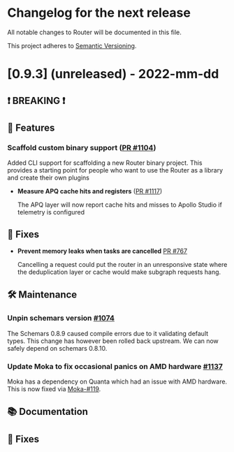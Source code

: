 # Changelog for the next release

All notable changes to Router will be documented in this file.

This project adheres to [Semantic Versioning](https://semver.org/spec/v2.0.0.html).

<!-- <THIS IS AN EXAMPLE, DO NOT REMOVE>

# [x.x.x] (unreleased) - 2022-mm-dd
> Important: X breaking changes below, indicated by **❗ BREAKING ❗**
## ❗ BREAKING ❗
## 🚀 Features ( :rocket: )
## 🐛 Fixes ( :bug: )
## 🛠 Maintenance ( :hammer_and_wrench: )
## 📚 Documentation ( :books: )
## 🐛 Fixes ( :bug: )

## Example section entry format

### **Headline** ([PR #PR_NUMBER](https://github.com/apollographql/router/pull/PR_NUMBER))

Description! And a link to a [reference](http://url)
-->

# [0.9.3] (unreleased) - 2022-mm-dd

## ❗ BREAKING ❗

## 🚀 Features
### Scaffold custom binary support ([PR #1104](https://github.com/apollographql/router/pull/1104))
Added CLI support for scaffolding a new Router binary project. This provides a starting point for people who want to use the Router as a library and create their own plugins

- **Measure APQ cache hits and registers** ([PR #1117](https://github.com/apollographql/router/pull/1117))

  The APQ layer will now report cache hits and misses to Apollo Studio if telemetry is configured

## 🐛 Fixes

- **Prevent memory leaks when tasks are cancelled** [PR #767](https://github.com/apollographql/router/pull/767)

  Cancelling a request could put the router in an unresponsive state where the deduplication layer or cache would make subgraph requests hang.

## 🛠 Maintenance
### Unpin schemars version [#1074](https://github.com/apollographql/router/issues/1074)
The Schemars 0.8.9 caused compile errors due to it validating default types.
This change has however been rolled back upstream.
We can now safely depend on schemars 0.8.10.

### Update Moka to fix occasional panics on AMD hardware [#1137](https://github.com/apollographql/router/issues/1137)
Moka has a dependency on Quanta which had an issue with AMD hardware. This is now fixed via [Moka-#119](https://github.com/moka-rs/moka/issues/119).

## 📚 Documentation

## 🐛 Fixes
